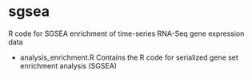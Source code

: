 # sgsea
R code for SGSEA enrichment of time-series RNA-Seq gene expression data

* analysis_enrichment.R
Contains the R code for serialized gene set enrichment analysis (SGSEA)

